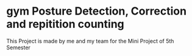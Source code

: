 # gym Posture Detection, Correction and repitition counting
This Project is made by me and my team for the Mini Project of 5th Semester 
